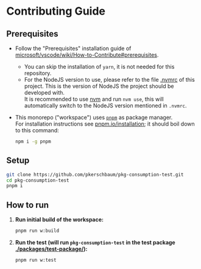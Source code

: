 # Contributing Guide

## Prerequisites

- Follow the "Prerequisites" installation guide of [microsoft/vscode/wiki/How-to-Contribute#prerequisites](https://github.com/microsoft/vscode/wiki/How-to-Contribute#prerequisites).
  - You can skip the installation of `yarn`, it is not needed for this repository.
  - For the NodeJS version to use, please refer to the file [.nvmrc](./.nvmrc) of this project. This is the version of NodeJS the project should be developed with.  
    It is recommended to use [nvm](https://github.com/nvm-sh/nvm) and run `nvm use`, this will automatically switch to the NodeJS version mentioned in `.nvmrc`.
- This monorepo ("workspace") uses [`pnpm`](https://pnpm.io/) as package manager.  
  For installation instructions see [pnpm.io/installation](https://pnpm.io/installation); it should boil down to this command:

  ```sh
  npm i -g pnpm
  ```

## Setup

```sh
git clone https://github.com/pkerschbaum/pkg-consumption-test.git
cd pkg-consumption-test
pnpm i
```

## How to run

1. **Run initial build of the workspace:**

   ```sh
   pnpm run w:build
   ```

2. **Run the test (will run `pkg-consumption-test` in the test package [./packages/test-package/](./packages/test-package/)):**

   ```sh
   pnpm run w:test
   ```
